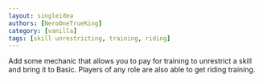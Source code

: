 ```yaml
---
layout: singleidea
authors: [NeroOneTrueKing]
category: [vanilla]
tags: [skill unrestricting, training, riding]
---
```

Add some mechanic that allows you to pay for training to unrestrict a skill and
bring it to Basic. Players of any role are also able to get riding training.
